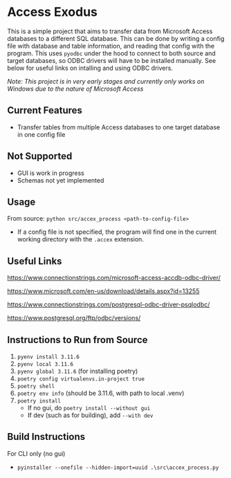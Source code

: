 # Access Exodus

This is a simple project that aims to transfer data from Microsoft Access databases to a different SQL database.
This can be done by writing a config file with database and table information, and reading that config with the program.
This uses `pyodbc` under the hood to connect to both source and target databases, so ODBC drivers will have to be installed manually.
See below for useful links on intalling and using ODBC drivers.

*Note: This project is in very early stages and currently only works on Windows due to the nature of Microsoft Access*

## Current Features

- Transfer tables from multiple Access databases to one target database in one config file

## Not Supported

- GUI is work in progress
- Schemas not yet implemented

## Usage

From source: `python src/accex_process <path-to-config-file>`
- If a config file is not specified, the program will find one in the current working directory with the `.accex` extension.

## Useful Links

https://www.connectionstrings.com/microsoft-access-accdb-odbc-driver/

https://www.microsoft.com/en-us/download/details.aspx?id=13255

https://www.connectionstrings.com/postgresql-odbc-driver-psqlodbc/

https://www.postgresql.org/ftp/odbc/versions/

## Instructions to Run from Source

1. `pyenv install 3.11.6`
2. `pyenv local 3.11.6`
3. `pyenv global 3.11.6` (for installing poetry)
4. `poetry config virtualenvs.in-project true`
5. `poetry shell`
6. `poetry env info` (should be 3.11.6, with path to local .venv)
7. `poetry install`
    - If no gui, do `poetry install --without gui`
    - If dev (such as for building), add `--with dev`

## Build Instructions

For CLI only (no gui)
- `pyinstaller --onefile --hidden-import=uuid .\src\accex_process.py`